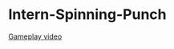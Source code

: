 # Intern-Spinning-Punch

[Gameplay video](https://drive.google.com/file/d/1082GzAwrzQCZw8GyR60Ugvj3TizMumBD/view?usp=sharing)
